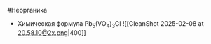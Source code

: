 #Неорганика 
- Химическая формула Pb<sub>5</sub>(VO<sub>4</sub>)<sub>3</sub>Cl
![[CleanShot 2025-02-08 at 20.58.10@2x.png|400]]